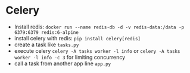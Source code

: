 # Celery

* Install redis: `docker run --name redis-db -d -v redis-data:/data -p 6379:6379 redis:6-alpine`
* install celery with redis: `pip install celery[redis]`
* create a task like `tasks.py`
* execute celery `celery -A tasks worker -l info` or `celery -A tasks worker -l info -c 3` for limiting concurrency
* call a task from another app line `app.py`